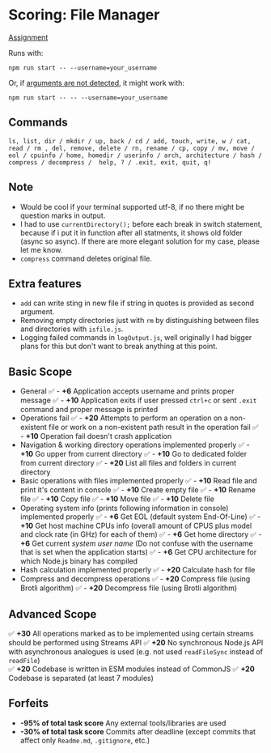 # Scoring: File Manager

[Assignment](https://github.com/AlreadyBored/nodejs-assignments/blob/main/assignments/file-manager/assignment.md)

Runs with:

`npm run start -- --username=your_username`

Or, if [arguments are not detected](https://github.com/npm/cli/issues/7375), it might work with:

`npm run start -- -- --username=your_username`


## Commands

`ls, list, dir / mkdir / up, back / cd / add, touch, write, w / cat, read / rm , del, remove, delete / rn, rename / cp, copy / mv, move / eol / cpuinfo / home, homedir / userinfo / arch, architecture / hash / compress / decompress /  help, ? / .exit, exit, quit, q! `

## Note

- Would be cool if your terminal supported utf-8, if no there might be question marks in output.
- I had to use `currentDirectory();` before each break in switch statement, because if i put it in function after all statments, it shows old folder (async so async). If there are more elegant solution for my case, please let me know.
- `compress` command deletes original file.


## Extra features
- `add` can write sting in new file if string in quotes is provided as second argument.
- Removing empty directories just with `rm` by distinguishing between files and directories with `isfile.js`.
- Logging failed commands in `logOutput.js`, well originally I had bigger plans for this but don't want to break anything at this point.

## Basic Scope
- General
✅     - **+6** Application accepts username and prints proper message
✅   - **+10** Application exits if user pressed `ctrl+c` or sent `.exit` command and proper message is printed
- Operations fail
✅   - **+20** Attempts to perform an operation on a non-existent file or work on a non-existent path result in the operation fail
✅   - **+10** Operation fail doesn't crash application
- Navigation & working directory operations implemented properly
✅   - **+10** Go upper from current directory
✅  - **+10** Go to dedicated folder from current directory
✅    - **+20** List all files and folders in current directory
- Basic operations with files implemented properly
✅    - **+10** Read file and print it's content in console
✅    - **+10** Create empty file
✅    - **+10** Rename file
✅    - **+10** Copy file
✅    - **+10** Move file
✅    - **+10** Delete file
- Operating system info (prints following information in console) implemented properly
✅    - **+6** Get EOL (default system End-Of-Line)
✅    - **+10** Get host machine CPUs info (overall amount of CPUS plus model and clock rate (in GHz) for each of them)
✅    - **+6** Get home directory
✅    - **+6** Get current *system user name* (Do not confuse with the username that is set when the application starts)
✅   - **+6** Get CPU architecture for which Node.js binary has compiled
- Hash calculation implemented properly
✅   - **+20** Calculate hash for file 
- Compress and decompress operations
✅   - **+20** Compress file (using Brotli algorithm)
✅   - **+20** Decompress file (using Brotli algorithm)

## Advanced Scope

✅ **+30** All operations marked as to be implemented using certain streams should be performed using Streams API
✅ **+20** No synchronous Node.js API with asynchronous analogues is used (e.g. not used `readFileSync` instead of `readFile`)  
✅ **+20** Codebase is written in ESM modules instead of CommonJS
✅ **+20** Codebase is separated (at least 7 modules)

## Forfeits

- **-95% of total task score** Any external tools/libraries are used
- **-30% of total task score** Commits after deadline (except commits that affect only `Readme.md`, `.gitignore`, etc.)
